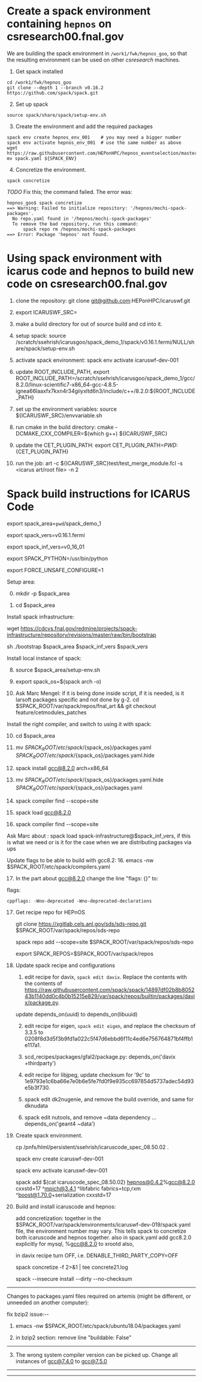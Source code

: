 # Create a spack environment containing `hepnos` on csresearch00.fnal.gov

We are building the spack environment in `/work1/fwk/hepnos_goo`, so that the resulting environment can be used on other *csresearch* machines.

1. Get spack installed

```
cd /work1/fwk/hepnos_goo
git clone --depth 1 --branch v0.16.2 https://github.com/spack/spack.git
```

2. Set up spack
```
source spack/share/spack/setup-env.sh
```

3. Create the environment and add the required packages

```
spack env create hepnos_env_001    # you may need a bigger number
spack env activate hepnos_env_001  # use the same number as above
wget https://raw.githubusercontent.com/HEPonHPC/hepnos_eventselection/master/docker/hepnos/spack.yaml
mv spack.yaml ${SPACK_ENV}
```

4. Concretize the environment.

```
spack concretize
```

*TODO* Fix this; the command failed.
The error was:

```
hepnos_goo$ spack concretize
==> Warning: Failed to initialize repository: '/hepnos/mochi-spack-packages'.
  No repo.yaml found in '/hepnos/mochi-spack-packages'
  To remove the bad repository, run this command:
      spack repo rm /hepnos/mochi-spack-packages
==> Error: Package 'hepnos' not found.
```



# Using spack environment with icarus code and hepnos to build new code on csresearch00.fnal.gov

1. clone the repository: git clone git@github.com:HEPonHPC/icaruswf.git

2. export ICARUSWF_SRC=<path to cloned repository>

3. make a build directory for out of source build and cd into it. 

4. setup spack: source /scratch/ssehrish/icarusgoo/spack_demo_1/spack/v0.16.1.fermi/NULL/share/spack/setup-env.sh

5. activate spack environment: spack env activate icaruswf-dev-001

6. update ROOT_INCLUDE_PATH, export ROOT_INCLUDE_PATH=/scratch/ssehrish/icarusgoo/spack_demo_1/gcc/8.2.0/linux-scientific7-x86_64-gcc-4.8.5-ignea66laaxfx7kxn4r34giiyxltd6n3/include/c++/8.2.0:${ROOT_INCLUDE_PATH}

7. set up the environment variables: source ${ICARUSWF_SRC}/envvariable.sh 

8. run cmake in the build directory: cmake -DCMAKE_CXX_COMPILER=$(which g++) ${ICARUSWF_SRC}  

9. update the CET_PLUGIN_PATH: export CET_PLUGIN_PATH=${PWD}:${CET_PLUGIN_PATH}

10. run the job: art -c ${ICARUSWF_SRC}test/test_merge_module.fcl -s <icarus art/root file> -n 2

# Spack build instructions for ICARUS Code

export spack_area=`pwd`/spack_demo_1

export spack_vers=v0.16.1.fermi

export spack_inf_vers=v0_16_01

export SPACK_PYTHON=/usr/bin/python

export FORCE_UNSAFE_CONFIGURE=1

Setup area: 

0. mkdir -p $spack_area

1. cd $spack_area


Install spack infrastructure:

wget https://cdcvs.fnal.gov/redmine/projects/spack-infrastructure/repository/revisions/master/raw/bin/bootstrap

sh ./bootstrap $spack_area $spack_inf_vers $spack_vers


Install local instance of spack:

8. source $spack_area/setup-env.sh

8. export spack_os=$(spack arch -o) 

9. Ask Marc Mengel: if it is being done inside script, if it is needed, is it larsoft packages specific and not done by g-2. 
cd $SPACK_ROOT/var/spack/repos/fnal_art && git checkout feature/cetmodules_patches

Install the right compiler, and switch to using it with spack:

10. cd $spack_area 

11. mv $SPACK_ROOT/etc/spack/${spack_os}/packages.yaml $SPACK_ROOT/etc/spack/${spack_os}/packages.yaml.hide 

12. spack install gcc@8.2.0 arch=x86_64

12. mv $SPACK_ROOT/etc/spack/${spack_os}/packages.yaml.hide $SPACK_ROOT/etc/spack/${spack_os}/packages.yaml

13. spack compiler find --scope=site

14. spack load gcc@8.2.0

15. spack compiler find --scope=site

Ask Marc about : spack load spack-infrastructure@$spack_inf_vers, if this is what we need or is it for the case when we are distributing packages via ups

Update flags to be able to build with gcc8.2:
16. emacs -nw $SPACK_ROOT/etc/spack/compilers.yaml

17. In the part about gcc@8.2.0 change the line "flags: {}" to:

  flags: 

    cppflags: -Wno-deprecated -Wno-deprecated-declarations

17. Get recipe repo for HEPnOS

    git clone https://xgitlab.cels.anl.gov/sds/sds-repo.git $SPACK_ROOT/var/spack/repos/sds-repo

    spack repo add --scope=site $SPACK_ROOT/var/spack/repos/sds-repo

    export SPACK_REPOS=$SPACK_ROOT/var/spack/repos

18. Update spack recipe and configurations

    1. edit recipe for davix, `spack edit davix`. Replace the contents with the contents of https://raw.githubusercontent.com/spack/spack/14897df02b8b805243b1140dd0c4b0b15215e829/var/spack/repos/builtin/packages/davix/package.py. 

    update depends_on(uuid) to depends_on(libuuid)

    2. edit recipe for eigen, `spack edit eigen`, and replace the checksum of 3.3.5 to 0208f8d3d5f3b9fd1a022c5f47d6ebbd6f11c4ed6e756764871bf4ffb1e117a1.    
    
    3. scd_recipes/packages/gfal2/package.py:    depends_on('davix +thirdparty')

    4. edit recipe for libjpeg, update checksum for '9c' to 1e9793e1c6ba66e7e0b6e5fe7fd0f9e935cc697854d5737adec54d93e5b3f730.  
    
    5. spack edit dk2nugenie, and remove the build override, and same for dknudata

    6. spack edit nutools, and remove ~data dependency ... depends_on('geant4 ~data')

18. Create spack environment.
    
    cp /pnfs/hlml/persistent/ssehrish/icaruscode_spec_08.50.02 .

    spack env create icaruswf-dev-001 

    spack env activate icaruswf-dev-001

    spack add $(cat icaruscode_spec_08.50.02) hepnos@0.4.2%gcc@8.2.0 cxxstd=17 ^mpich@3.4.1 ^libfabric fabrics=tcp,rxm ^boost@1.70.0+serialization cxxstd=17 

19. Build and install icaruscode and hepnos:

    add concretization: together in the $SPACK_ROOT/var/spack/environments/icaruswf-dev-019/spack.yaml file, the environment number may vary. This tells spack to concretize both icaruscode and hepnos together. 
    also in spack.yaml add gcc8.2.0 explicitly for mysql, %gcc@8.2.0 to xrootd also,

    in davix recipe turn OFF, i.e. DENABLE_THIRD_PARTY_COPY=OFF

    spack concretize -f 2>&1 | tee concrete21.log 

    spack --insecure install --dirty --no-checksum 
 
-------------------------------------------
Changes to packages.yaml files required on artemis (might be different, or unneeded on another computer):

fix bzip2 issue:--

1. emacs -nw $SPACK_ROOT/etc/spack/ubuntu18.04/packages.yaml

2. in bzip2 section: remove line "buildable: False"

-----
3. The wrong system compiler version can be picked up.  Change all instances of gcc@7.4.0 to gcc@7.5.0 
-----
--------------------------------------------
